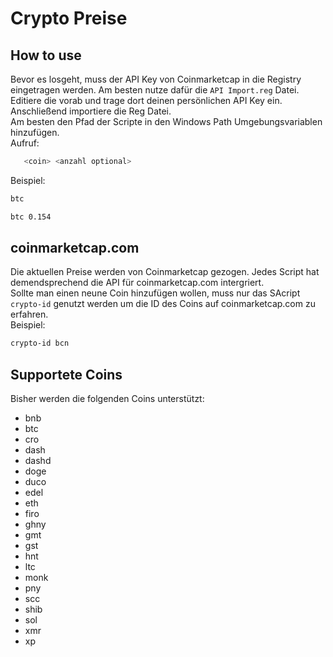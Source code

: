 # Crypto Preise
## How to use
Bevor es losgeht, muss der API Key von Coinmarketcap in die Registry eingetragen werden. Am besten nutze dafür die `API Import.reg` Datei. Editiere die vorab und trage dort deinen persönlichen API Key ein. Anschließend importiere die Reg Datei.<br />
Am besten den Pfad der Scripte in den Windows Path Umgebungsvariablen hinzufügen.<br />
Aufruf:
```sh
   <coin> <anzahl optional>
```

Beispiel:
```sh
btc
```
```sh
btc 0.154
```
## coinmarketcap.com
Die aktuellen Preise werden von Coinmarketcap gezogen. Jedes Script hat demendsprechend die API für coinmarketcap.com intergriert.<br />
Sollte man einen neune Coin hinzufügen wollen, muss nur das SAcript `crypto-id` genutzt werden um die ID des Coins auf coinmarketcap.com zu erfahren.<br />
Beispiel:
```sh
crypto-id bcn
```

## Supportete Coins
Bisher werden die folgenden Coins unterstützt:
* bnb
* btc
* cro
* dash
* dashd
* doge
* duco
* edel
* eth
* firo
* ghny
* gmt
* gst
* hnt
* ltc
* monk
* pny
* scc
* shib
* sol
* xmr
* xp
